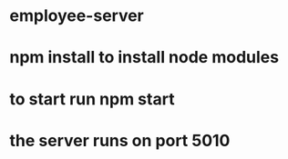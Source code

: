 # employee-server
# npm install to install node modules
# to start run npm start
# the server runs on port 5010
